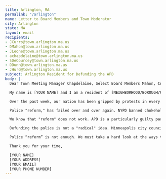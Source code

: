 ```yaml
---
title: Arlington, MA
permalink: "/arlington"
name: Letter to Board Members and Town Moderator
city: Arlington
state: MA
layout: email
recipients:
- JCurro@town.arlington.ma.us
- DMahon@town.arlington.ma.us
- JLeone@town.arlington.ma.us
- achapdelaine@town.arlington.ma.us
- SDeCourcey@town.arlington.ma.us
- DDunn@town.arlington.ma.us
- JHurd@town.arlington.ma.us
subject: Arlington Resident for Defunding the APD
body: |-
  Dear Town Meeting Manager Chapdelaine, Select Board Members Mahon, Curro, Dunn, Hurd, DeCourcey, and Town Moderator Leone,

  My name is [YOUR NAME] and I am a resident of [NEIGHBORHOOD/BOROUGH/CITY], and I am writing to demand that the Arlington Police Department be defunded.

  Over the past week, our nation has been gripped by protests in every single state, calling for the end to police brutality.

  Police "reform," has failed over and over again. NYPD banned chokeholds in 1993. In 1994, the NYPD murdered Anthony Baez by chokehold. In 2014, the NYPD murdered Eric Garner by chokehold. Oklahoma currently requires "de-escalation training," yet is #3 out of the 50 states for police involved killings. In 2014, Tamir Rice was killed by Cleveland PD who had a "warn before shooting" and a requirement to de-escalate already in place.

  We know that "reform" does not work. APD is a particularly guilty part of the system that is being protested and dismantled nationally. APD Lieutenant Rick Pedrini wrote a heinous, racist, violent and murderous letter for 2018 issue of The Senteniel. For all we know, the cop who kneeled on George Floyd's neck for 9 minutes read Pedrini's letter and was emboldened by it. But still, Pedrini is an employee of the APD, being paid by the tax dollars of the people he advocated to "put down".

  Defunding the police is not a "radical" idea. Minneapolis city council has already detailed a plan for completely abolishing police in their city, and using that budget to go towards community services that actually help reduce crime. In 2019, Arlington spent $8,214,876 on police. It spent $425,891 on Health and Human Services. What would Arlington look like if that 8 million dollars was invested in the community?

  Police “reform” is not enough. We must take a hard look at the ways that the current system in place fails to serve–and in fact actively harms–our community, and come together to reimagine the role of police in our town. We MUST defund the APD, and we must do it now.

  Thank you for your time,

  [YOUR NAME]
  [YOUR ADDRESS]
  [YOUR EMAIL]
  [YOUR PHONE NUMBER]
---
```


